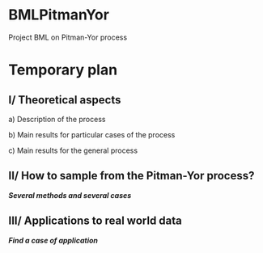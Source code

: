 # BMLPitmanYor
Project BML on Pitman-Yor process

# Temporary plan


## I/ Theoretical aspects

a) Description of the process

b) Main results for particular cases of the process

c) Main results for the general process


## II/ How to sample from the Pitman-Yor process?

***Several methods and several cases***


## III/ Applications to real world data

***Find a case of application***
